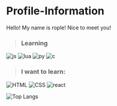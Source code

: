# Profile-Information

Hello! My name is rople! Nice to meet you!


 > ### Learning
![js](https://img.shields.io/badge/JavaScript-F7DF1E?style=for-the-badge&logo=JavaScript&logoColor=white) 
![lua](https://img.shields.io/badge/Lua-2C2D72?style=for-the-badge&logo=lua&logoColor=white)
![py](https://img.shields.io/badge/Python-3776AB?style=for-the-badge&logo=python&logoColor=white)
![c](https://img.shields.io/badge/C-00599C?style=for-the-badge&logo=c&logoColor=white)

> ### I want to learn:
![HTML](https://img.shields.io/badge/HTML-239120?style=for-the-badge&logo=html5&logoColor=white)
![CSS](https://img.shields.io/badge/CSS-239120?&style=for-the-badge&logo=css3&logoColor=white)
![react](https://img.shields.io/badge/React-20232A?style=for-the-badge&logo=react&logoColor=61DAFB)


![Top Langs](https://github-readme-stats.vercel.app/api/top-langs/?username=Rople-ONRanuraghazra&layout=compact)


